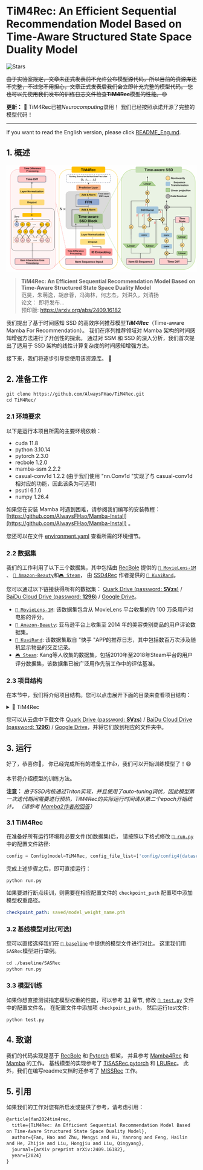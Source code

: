 # TiM4Rec: An Efficient Sequential Recommendation Model Based on Time-Aware Structured State Space Duality Model

[//]: # (Paperwithcode is no longer available)
[//]: # ([![PWC]&#40;https://img.shields.io/endpoint.svg?url=https://paperswithcode.com/badge/tim4rec-an-efficient-sequential/sequential-recommendation-on-movielens-1m&#41;]&#40;https://paperswithcode.com/sota/sequential-recommendation-on-movielens-1m?p=tim4rec-an-efficient-sequential&#41;)

[//]: # ([![PWC]&#40;https://img.shields.io/endpoint.svg?url=https://paperswithcode.com/badge/tim4rec-an-efficient-sequential/sequential-recommendation-on-kuairand&#41;]&#40;https://paperswithcode.com/sota/sequential-recommendation-on-kuairand?p=tim4rec-an-efficient-sequential&#41;)

[//]: # ([![PWC]&#40;https://img.shields.io/endpoint.svg?url=https://paperswithcode.com/badge/tim4rec-an-efficient-sequential/sequential-recommendation-on-amazon-beauty&#41;]&#40;https://paperswithcode.com/sota/sequential-recommendation-on-amazon-beauty?p=tim4rec-an-efficient-sequential&#41;)

![Stars](https://img.shields.io/github/stars/AlwaysFHao/TiM4Rec)

~~由于实验室规定，文章未正式发表前不允许公布模型源代码，所以目前的资源库还不完整，不过您不用担心，文章正式发表后我们会立即补充完整的模型代码。
您也可以先使用我们发布的训练日志文件检查**TiM4Rec**模型的性能。😊~~

**更新：** 🎉 TiM4Rec已被*Neurocomputing*录用！ 我们已经按照承诺开源了完整的模型代码！

---

If you want to read the English version, please click [README_Eng.md](README.md).

## 1. 概述
  <p align="center">
    <img src="assert/tim4rec.png" alt="overview_of_tim4rec"/>
  </p>

> **TiM4Rec: An Efficient Sequential Recommendation Model Based on Time-Aware Structured State Space Duality Model**\
> 范昊，朱萌逸，胡彦蓉，冯海林，何志杰，刘洪久，刘清扬\
> 论文： 即将发布...\
> 预印版: https://arxiv.org/abs/2409.16182

我们提出了基于时间感知 SSD 的高效序列推荐模型***TiM4Rec***（Time-aware Mamba For Recommendation）。 
我们在序列推荐领域对 Mamba 架构的时间感知增强方法进行了开创性的探索。 通过对 SSM 和 SSD 的深入分析，我们首次提出了适用于 SSD 架构的线性计算复杂度的时间感知增强方法。


接下来，我们将逐步引导您使用该资源库。 🤗

## 2. 准备工作
```shell
git clone https://github.com/AlwaysFHao/TiM4Rec.git
cd TiM4Rec/
```

### 2.1 环境要求
以下是运行本项目所需的主要环境依赖：
- cuda 11.8
- python 3.10.14
- pytorch 2.3.0
- recbole 1.2.0
- mamba-ssm 2.2.2
- casual-conv1d 1.2.2 (由于我们使用 "nn.Conv1d "实现了与 casual-conv1d 相对应的功能，因此该条为可选项)
- psutil 6.1.0
- numpy 1.26.4

如果您在安装 Mamba 时遇到困难，请参阅我们编写的安装教程： [https://github.com/AlwaysFHao/Mamba-Install](https://github.com/AlwaysFHao/Mamba-Install) 。

您还可以在文件 [environment.yaml](environment.yaml) 查看所需的环境细节。

### 2.2 数据集
我们的工作利用了以下三个数据集，其中包括由 [RecBole](https://github.com/RUCAIBox/RecSysDatasets) 提供的 [`🎦 MovieLens-1M`](https://grouplens.org/datasets/movielens/) 、 [`🛒 Amazon-Beauty`](https://jmcauley.ucsd.edu/data/amazon/index_2014.html)和[`🎮 Steam`](https://recbole.s3-accelerate.amazonaws.com/ProcessedDatasets/Steam/not-merged/steam.zip)， 由 [SSD4Rec](https://arxiv.org/abs/2409.01192) 作者提供的 [`📱 KuaiRand`](https://kuairand.com/)。 

您可以通过以下链接获得所有的数据集： [Quark Drive (password: **SVzs**)](https://pan.quark.cn/s/8bb746acc798) / [BaiDu Cloud Drive (password: **1296**)](https://pan.baidu.com/s/10GUBfkdqd7iPiXTw5ulQtA?pwd=1296) / [Google Drive](https://drive.google.com/drive/folders/11_tqDeG5oA4c6Bz7tjgEnMTeI6BbnCUr?usp=sharing)。

- [`🎦 MovieLens-1M`](https://grouplens.org/datasets/movielens/): 该数据集包含从 MovieLens 平台收集的约 100 万条用户对电影的评分。
- [`🛒 Amazon-Beauty`](https://jmcauley.ucsd.edu/data/amazon/index_2014.html): 亚马逊平台上收集至 2014 年的美容类别商品的用户评论数据集。
- [`📱 KuaiRand`](https://kuairand.com/): 该数据集取自 "快手 "APP的推荐日志，其中包括数百万次涉及随机显示物品的交互记录。
- [`🎮 Steam`](https://recbole.s3-accelerate.amazonaws.com/ProcessedDatasets/Steam/not-merged/steam.zip): Kang等人收集的数据集，包括2010年至2018年Steam平台的用户评分数据集，该数据集已被广泛用作先前工作中的评估基准。

### 2.3 项目结构
在本节中，我们将介绍项目结构。您可以点击展开下面的目录来查看项目结构：

<details><summary>📁 TiM4Rec</summary>
<ul>
    <li>📁 assert | (存储readme相关的图片) </li>
    <li>📁 baseline | (存储论文中所对比的基线模型) </li>
    <ul>
        <li>📁 BERT4Rec</li>
        <ul>
            <li>📜 config.yaml</li>
            <li>🐍 run.py</li>
        </ul>
        <li>📁 ...</li>
    </ul>
    <li>📁 config | (存储TiM4Rec模型的配置文件) </li>
    <ul>
        <li>📜 config4beauty_64d.yaml</li>
        <li>📜 config4kuai_64d.yaml</li>
        <li>📜 config4movie_64d.yaml</li>
        <li>📜 config4movie_256d.yaml</li>
    </ul>
    <li>📁 dataset | (存储数据集文件) </li>
    <ul>
        <li>📁 amazon-beauty</li>
        <ul>
            <li>📖 amazon-beauty.inter</li>
            <li>📖 amazon-beauty.item</li>
        </ul>
        <li>📁 ... </li>
    </ul>
    <li>📁 log | (存储训练日志文件)</li>
    <li>📁 log_tensorboard | (存储tensorboard的训练日志文件)</li>
    <li>📁 saved | (存储模型权重保存文件)</li>
    <li>📜 environment.yaml</li>
    <li>🐍 run.py</li>
    <li>🐍 ssd.py</li>
    <li>🐍 test.py</li>
    <li>🐍 tim4rec.py</li>
</ul>
</details>

您可以从云盘中下载文件 [Quark Drive (password: **SVzs**)](https://pan.quark.cn/s/8bb746acc798) / [BaiDu Cloud Drive (password: **1296**)](https://pan.baidu.com/s/10GUBfkdqd7iPiXTw5ulQtA?pwd=1296) / [Google Drive](https://drive.google.com/drive/folders/11_tqDeG5oA4c6Bz7tjgEnMTeI6BbnCUr?usp=sharing)，并将它们放到相应的文件夹中。 

## 3. 运行
好了，恭喜你🎇， 你已经完成所有的准备工作👍，我们可以开始训练模型了！😄 

本节将介绍模型的训练方法。

**注意：** *由于SSD内核通过Triton实现，并且使用了auto-tuning调优，因此模型第一次迭代期间需要进行预热，TiM4Rec的实际运行时间请从第二个epoch开始统计。 （请参考 [Mamba2作者的回答](https://github.com/state-spaces/mamba/issues/389#issuecomment-2171755306)）*

### 3.1 TiM4Rec
在准备好所有运行环境和必要文件(如数据集)后， 请按照以下格式修改 [`🐍 run.py`](run.py) 中的配置文件路径:
```python
config = Config(model=TiM4Rec, config_file_list=['config/config4{dataset_name}_{dim}d.yaml'])
```
完成上述步骤之后，即可直接运行：
```shell
python run.py
```
如果要进行断点续训，则需要在相应配置文件的 `checkpoint_path` 配置项中添加模型权重路径。
```yaml
checkpoint_path: saved/model_weight_name.pth
```

### 3.2 基线模型对比(可选)
您可以直接选择我们在 [`📁 baseline`](baseline/) 中提供的模型文件进行对比， 这里我们用 `SASRec`模型进行举例。
```shell
cd ./baseline/SASRec
python run.py
```
### 3.3 模型训练
如果你想直接测试指定模型权重的性能，可以参考 [3.1](#31-tim4rec) 章节, 修改 [`🐍 test.py`](test.py) 文件中的配置文件名， 在配置文件中添加项 `checkpoint_path`， 然后运行test文件:
```shell
python test.py
```

## 4. 致谢
我们的代码实现是基于 [RecBole](https://github.com/RUCAIBox/RecBole) 和 [Pytorch](https://github.com/pytorch/pytorch) 框架， 并且参考 [Mamba4Rec](https://github.com/chengkai-liu/Mamba4Rec) 和 [Mamba](https://github.com/state-spaces/mamba) 的工作。 
基线模型的实现参考了 [TiSASRec.pytorch](https://github.com/pmixer/TiSASRec.pytorch) 和 [LRURec](https://github.com/yueqirex/LRURec)。
此外，我们在编写readme文档时还参考了 [MISSRec](https://github.com/gimpong/MM23-MISSRec) 工作。

## 5. 引用
如果我们的工作对您有所启发或提供了参考，请考虑引用：
```
@article{fan2024tim4rec,
  title={TiM4Rec: An Efficient Sequential Recommendation Model Based on Time-Aware Structured State Space Duality Model},
  author={Fan, Hao and Zhu, Mengyi and Hu, Yanrong and Feng, Hailin and He, Zhijie and Liu, Hongjiu and Liu, Qingyang},
  journal={arXiv preprint arXiv:2409.16182},
  year={2024}
}
```